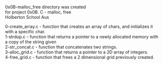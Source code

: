 0x0B-malloc_free directory was created  
for project 0x0B. C - malloc, free  
Holberton School Aus  

0-create_array.c - function that creates an array of chars, and initializes it with a specific char.  
1-strdup.c       - function that returns a pointer to a newly allocated memory with a copy of the string given   
2-str_concat.c   - function that concatenates two strings.   
3-alloc_grid.c   - function that returns a pointer to a 2D array of integers.  
4-free_grid.c    - function that frees a 2 dimensional grid previously created.  
